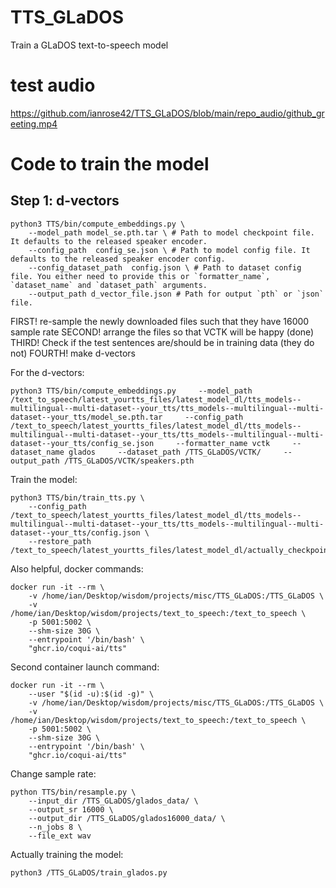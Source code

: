 # TTS_GLaDOS
Train a GLaDOS text-to-speech model

# test audio
https://github.com/ianrose42/TTS_GLaDOS/blob/main/repo_audio/github_greeting.mp4

# Code to train the model

## Step 1: d-vectors
```
python3 TTS/bin/compute_embeddings.py \
    --model_path model_se.pth.tar \ # Path to model checkpoint file. It defaults to the released speaker encoder.
    --config_path  config_se.json \ # Path to model config file. It defaults to the released speaker encoder config.
    --config_dataset_path  config.json \ # Path to dataset config file. You either need to provide this or `formatter_name`, `dataset_name` and `dataset_path` arguments.
    --output_path d_vector_file.json # Path for output `pth` or `json` file.
```

FIRST! re-sample the newly downloaded files such that they have 16000 sample rate
SECOND! arrange the files so that VCTK will be happy (done)
THIRD! Check if the test sentences are/should be in training data (they do not)
FOURTH! make d-vectors

For the d-vectors:
```
python3 TTS/bin/compute_embeddings.py     --model_path /text_to_speech/latest_yourtts_files/latest_model_dl/tts_models--multilingual--multi-dataset--your_tts/tts_models--multilingual--multi-dataset--your_tts/model_se.pth.tar     --config_path  /text_to_speech/latest_yourtts_files/latest_model_dl/tts_models--multilingual--multi-dataset--your_tts/tts_models--multilingual--multi-dataset--your_tts/config_se.json     --formatter_name vctk     --dataset_name glados     --dataset_path /TTS_GLaDOS/VCTK/     --output_path /TTS_GLaDOS/VCTK/speakers.pth
```
Train the model:
```
python3 TTS/bin/train_tts.py \
    --config_path /text_to_speech/latest_yourtts_files/latest_model_dl/tts_models--multilingual--multi-dataset--your_tts/tts_models--multilingual--multi-dataset--your_tts/config.json \
    --restore_path /text_to_speech/latest_yourtts_files/latest_model_dl/actually_checkpoint/model+SCL/checkpoint_70000.pth.tar
```


Also helpful, docker commands:
```
docker run -it --rm \
    -v /home/ian/Desktop/wisdom/projects/misc/TTS_GLaDOS:/TTS_GLaDOS \
    -v /home/ian/Desktop/wisdom/projects/text_to_speech:/text_to_speech \
    -p 5001:5002 \
    --shm-size 30G \
    --entrypoint '/bin/bash' \
    "ghcr.io/coqui-ai/tts"
```
Second container launch command:
```
docker run -it --rm \
    --user "$(id -u):$(id -g)" \
    -v /home/ian/Desktop/wisdom/projects/misc/TTS_GLaDOS:/TTS_GLaDOS \
    -v /home/ian/Desktop/wisdom/projects/text_to_speech:/text_to_speech \
    -p 5001:5002 \
    --shm-size 30G \
    --entrypoint '/bin/bash' \
    "ghcr.io/coqui-ai/tts"
```


Change sample rate:
```
python TTS/bin/resample.py \
    --input_dir /TTS_GLaDOS/glados_data/ \
    --output_sr 16000 \
    --output_dir /TTS_GLaDOS/glados16000_data/ \
    --n_jobs 8 \
    --file_ext wav
```
Actually training the model:
```
python3 /TTS_GLaDOS/train_glados.py
```